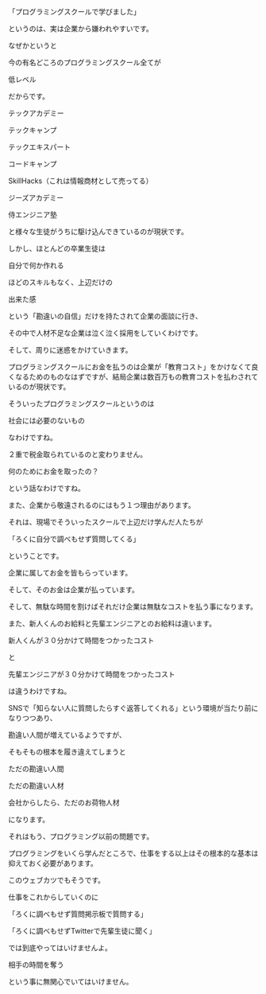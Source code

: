 「プログラミングスクールで学びました」



というのは、実は企業から嫌われやすいです。

なぜかというと



今の有名どころのプログラミングスクール全てが



低レベル



だからです。



テックアカデミー

テックキャンプ

テックエキスパート

コードキャンプ

SkillHacks（これは情報商材として売ってる）

ジーズアカデミー

侍エンジニア塾



と様々な生徒がうちに駆け込んできているのが現状です。

しかし、ほとんどの卒業生徒は



自分で何か作れる



ほどのスキルもなく、上辺だけの



出来た感



という「勘違いの自信」だけを持たされて企業の面談に行き、

その中で人材不足な企業は泣く泣く採用をしていくわけです。



そして、周りに迷惑をかけていきます。

プログラミングスクールにお金を払うのは企業が「教育コスト」をかけなくて良くなるためのものなはずですが、結局企業は数百万もの教育コストを払わされているのが現状です。



そういったプログラミングスクールというのは



社会には必要のないもの



なわけですね。

２重で税金取られているのと変わりません。



何のためにお金を取ったの？



という話なわけですね。

また、企業から敬遠されるのにはもう１つ理由があります。

それは、現場でそういったスクールで上辺だけ学んだ人たちが



「ろくに自分で調べもせず質問してくる」



ということです。



企業に属してお金を皆もらっています。

そして、そのお金は企業が払っています。

そして、無駄な時間を割けばそれだけ企業は無駄なコストを払う事になります。

また、新人くんのお給料と先輩エンジニアとのお給料は違います。



新人くんが３０分かけて時間をつかったコスト



と



先輩エンジニアが３０分かけて時間をつかったコスト



は違うわけですね。



SNSで「知らない人に質問したらすぐ返答してくれる」という環境が当たり前になりつつあり、

勘違い人間が増えているようですが、

そもそもの根本を履き違えてしまうと



ただの勘違い人間



ただの勘違い人材



会社からしたら、ただのお荷物人材



になります。

それはもう、プログラミング以前の問題です。

プログラミングをいくら学んだところで、仕事をする以上はその根本的な基本は抑えておく必要があります。



このウェブカツでもそうです。

仕事をこれからしていくのに



「ろくに調べもせず質問掲示板で質問する」

「ろくに調べもせずTwitterで先輩生徒に聞く」



では到底やってはいけませんよ。



相手の時間を奪う



という事に無関心でいてはいけません。
